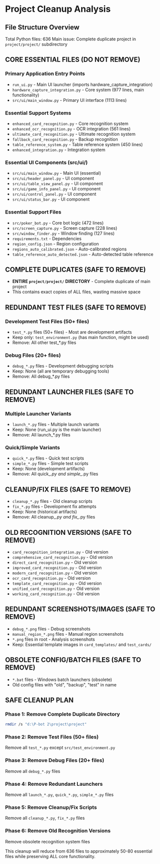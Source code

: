 # Project Cleanup Analysis

## File Structure Overview
Total Python files: 636
Main issue: Complete duplicate project in `project/project/` subdirectory

## CORE ESSENTIAL FILES (DO NOT REMOVE)

### Primary Application Entry Points
- `run_ui.py` - Main UI launcher (imports hardware_capture_integration)
- `hardware_capture_integration.py` - Core system (977 lines, main functionality)
- `src/ui/main_window.py` - Primary UI interface (1113 lines)

### Essential Support Systems
- `enhanced_card_recognition.py` - Core recognition system
- `enhanced_ocr_recognition.py` - OCR integration (561 lines)
- `ultimate_card_recognition.py` - Ultimate recognition system
- `fallback_card_recognition.py` - Backup recognition
- `table_reference_system.py` - Table reference system (450 lines)
- `enhanced_integration.py` - Integration system

### Essential UI Components (src/ui/)
- `src/ui/main_window.py` - Main UI (essential)
- `src/ui/header_panel.py` - UI component
- `src/ui/table_view_panel.py` - UI component
- `src/ui/game_info_panel.py` - UI component
- `src/ui/control_panel.py` - UI component
- `src/ui/status_bar.py` - UI component

### Essential Support Files
- `src/poker_bot.py` - Core bot logic (472 lines)
- `src/screen_capture.py` - Screen capture (228 lines)
- `src/window_finder.py` - Window finding (127 lines)
- `requirements.txt` - Dependencies
- `region_config.json` - Region configuration
- `regions_auto_calibrated.json` - Auto-calibrated regions
- `table_reference_auto_detected.json` - Auto-detected table reference

## COMPLETE DUPLICATES (SAFE TO REMOVE)
- **ENTIRE `project/project/` DIRECTORY** - Complete duplicate of main project
- This contains exact copies of ALL files, wasting massive space

## REDUNDANT TEST FILES (SAFE TO REMOVE)
### Development Test Files (50+ files)
- `test_*.py` files (50+ files) - Most are development artifacts
- Keep only: `test_environment.py` (has main function, might be used)
- Remove: All other test_*.py files

### Debug Files (20+ files)  
- `debug_*.py` files - Development debugging scripts
- Keep: None (all are temporary debugging tools)
- Remove: All debug_*.py files

## REDUNDANT LAUNCHER FILES (SAFE TO REMOVE)
### Multiple Launcher Variants
- `launch_*.py` files - Multiple launch variants
- Keep: None (run_ui.py is the main launcher)
- Remove: All launch_*.py files

### Quick/Simple Variants
- `quick_*.py` files - Quick test scripts
- `simple_*.py` files - Simple test scripts  
- Keep: None (development artifacts)
- Remove: All quick_*.py and simple_*.py files

## CLEANUP/FIX FILES (SAFE TO REMOVE)
- `cleanup_*.py` files - Old cleanup scripts
- `fix_*.py` files - Development fix attempts
- Keep: None (historical artifacts)
- Remove: All cleanup_*.py and fix_*.py files

## OLD RECOGNITION VERSIONS (SAFE TO REMOVE)
- `card_recognition_integration.py` - Old version
- `comprehensive_card_recognition.py` - Old version
- `direct_card_recognition.py` - Old version
- `improved_card_recognition.py` - Old version
- `modern_card_recognition.py` - Old version
- `ocr_card_recognition.py` - Old version
- `template_card_recognition.py` - Old version
- `unified_card_recognition.py` - Old version
- `working_card_recognition.py` - Old version

## REDUNDANT SCREENSHOTS/IMAGES (SAFE TO REMOVE)
- `debug_*.png` files - Debug screenshots
- `manual_region_*.png` files - Manual region screenshots
- `*.png` files in root - Analysis screenshots
- Keep: Essential template images in `card_templates/` and `test_cards/`

## OBSOLETE CONFIG/BATCH FILES (SAFE TO REMOVE)
- `*.bat` files - Windows batch launchers (obsolete)
- Old config files with "old", "backup", "test" in name

## SAFE CLEANUP PLAN

### Phase 1: Remove Complete Duplicate Directory
```bash
rmdir /s "d:\P-bot 2\project\project"
```

### Phase 2: Remove Test Files (50+ files)
Remove all `test_*.py` except `src/test_environment.py`

### Phase 3: Remove Debug Files (20+ files)  
Remove all `debug_*.py` files

### Phase 4: Remove Redundant Launchers
Remove all `launch_*.py`, `quick_*.py`, `simple_*.py` files

### Phase 5: Remove Cleanup/Fix Scripts
Remove all `cleanup_*.py`, `fix_*.py` files

### Phase 6: Remove Old Recognition Versions
Remove obsolete recognition system files

This cleanup will reduce from 636 files to approximately 50-80 essential files while preserving ALL core functionality.
